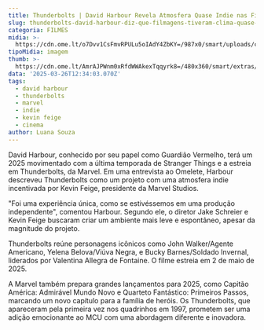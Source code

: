 ```yaml
---
title: Thunderbolts | David Harbour Revela Atmosfera Quase Indie nas Filmagens
slug: thunderbolts-david-harbour-diz-que-filmagens-tiveram-clima-quase-indie-no-set
categoria: FILMES
midia: >-
  https://cdn.ome.lt/o7Dvv1CsFmvRPULu5oIAdY4ZbKY=/987x0/smart/uploads/conteudo/fotos/thunderboltsvarianteposter_LrzUdXc.jpg
tipoMidia: imagem
thumb: >-
  https://cdn.ome.lt/AmrAJPWnm0xRfdWWAkexTqqyrk8=/480x360/smart/extras/conteudos/thunderboltsvarianteposter_0WM8FZH.jpg
data: '2025-03-26T12:34:03.070Z'
tags:
  - david harbour
  - thunderbolts
  - marvel
  - indie
  - kevin feige
  - cinema
author: Luana Souza
---
```


David Harbour, conhecido por seu papel como Guardião Vermelho, terá um 2025 movimentado com a última temporada de Stranger Things e a estreia em Thunderbolts, da Marvel. Em uma entrevista ao Omelete, Harbour descreveu Thunderbolts como um projeto com uma atmosfera indie incentivada por Kevin Feige, presidente da Marvel Studios.

"Foi uma experiência única, como se estivéssemos em uma produção independente", comentou Harbour. Segundo ele, o diretor Jake Schreier e Kevin Feige buscaram criar um ambiente mais leve e espontâneo, apesar da magnitude do projeto.

Thunderbolts reúne personagens icônicos como John Walker/Agente Americano, Yelena Belova/Viúva Negra, e Bucky Barnes/Soldado Invernal, liderados por Valentina Allegra de Fontaine. O filme estreia em 2 de maio de 2025.

A Marvel também prepara grandes lançamentos para 2025, como Capitão América: Admirável Mundo Novo e Quarteto Fantástico: Primeiros Passos, marcando um novo capítulo para a família de heróis. Os Thunderbolts, que apareceram pela primeira vez nos quadrinhos em 1997, prometem ser uma adição emocionante ao MCU com uma abordagem diferente e inovadora.
